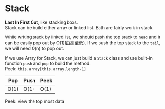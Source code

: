 # Stack
<b>Last In First Out</b>, like stacking boxs. <br>
Stack can be build either array or linked list. Both are fairly work in stack.

While writing stack by linked list, we should push the top stack to `head` and it can be easily pop out by O(1)(由高至低). If we push the top stack to the `tail`, we will need O(n) to pop out. 

If we use Array for Stack, we can just build a `Stack` class and use built-in function `push` and `pop` to build the method. <br>
Peek: `this.array[this.array.length-1]`

| Pop | Push | Peek |
|-----|------|------|
| O(1)| O(1) | O(1) |

Peek: view the top most data
